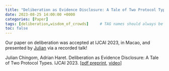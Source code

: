 ```yaml
---
title: "Deliberation as Evidence Disclosure: A Tale of Two Protocol Types"
date: 2023-08-25 14:00:00 +0000
categories: [Paper]
tags: [deliberation,wisdom_of_crowds]     # TAG names should always be lowercase
toc: false
---
```


Our paper on deliberation was accepted at IJCAI 2023, in Macao,
and presented by [Julian](https://staff.science.uva.nl/j.z.chingoma/) via a recorded talk!

Julian Chingom, Adrian Haret. 
Deliberation as Evidence Disclosure: A Tale of Two Protocol Types. 
IJCAI 2023.
[[pdf preprint]([pdf](/content/papers/2023-ijcai-deliberation.pdf)),
    [video](https://ijcai-23.org/video/?vid=39005350)]
